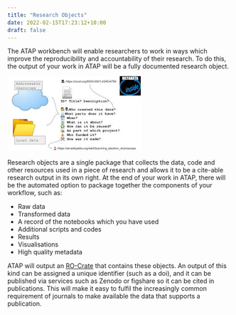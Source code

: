 ```yaml
---
title: "Research Objects"
date: 2022-02-15T17:23:12+10:00
draft: false
---
```



The ATAP workbench will enable researchers to work in ways which improve the reproducibility and accountability of their research. To do this, the output of your work in ATAP will be a fully documented research object.

![Illustration of an RO-Crate and its contents](/ro-crate.png)

Research objects are a single package that collects the data, code and other resources used in a piece of research and allows it to be a cite-able research output in its own right. At the end of your work in ATAP, there will be the automated option to package together the components of your workflow, such as:
- Raw data
- Transformed data
- A record of the notebooks which you have used
- Additional scripts and codes
- Results
- Visualisations
- High quality metadata

ATAP will output an [RO-Crate](https://www.researchobject.org/ro-crate/) that contains these objects. An output of this kind can be assigned a unique identifier (such as a doi), and it can be published via services such as Zenodo or figshare so it can be cited in publications. This will make it easy to fulfil the increasingly common requirement of journals to make available the data that supports a publication.
